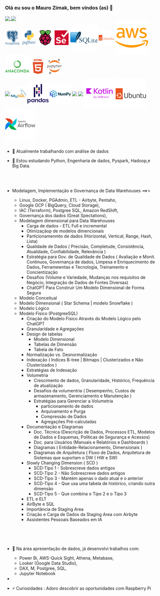 ### Olá eu sou o Mauro Zimak, bem vindos (as) 👋

<a href="https://github.com/mzimak/github-readme-stats">
  <img height=150 align="center"src="https://github-readme-stats.vercel.app/api?username=mzimak&theme=neon" />
</a>

<a href="https://github.com/mzimak/">
  <img height=150 align="center"src="https://github-readme-stats.vercel.app/api/top-langs?username=mzimak&theme=neon" />
</a>

<div style=display> 
  <img height=50 align="center" src="https://github.com/devicons/devicon/blob/master/icons/postgresql/postgresql-plain-wordmark.svg">
  <img height=50 align="center" src="https://github.com/devicons/devicon/blob/master/icons/python/python-original-wordmark.svg">
  <img height=50 align="center" src="https://github.com/devicons/devicon/blob/master/icons/raspberrypi/raspberrypi-original.svg">
  <img height=50 align="center" src="https://github.com/devicons/devicon/blob/master/icons/selenium/selenium-original.svg">
  <img height=90 align="center" src="https://github.com/devicons/devicon/blob/master/icons/sqlite/sqlite-original-wordmark.svg">
  <img height=50 align="center" src="https://github.com/devicons/devicon/blob/master/icons/ubuntu/ubuntu-plain-wordmark.svg">
  <img height=110 align="center" src="https://github.com/devicons/devicon/blob/master/icons/amazonwebservices/amazonwebservices-plain-wordmark.svg">
  <img height=80 align="center" src="https://github.com/devicons/devicon/blob/master/icons/anaconda/anaconda-original-wordmark.svg">
  <img height=50 align="center" src="https://github.com/devicons/devicon/blob/master/icons/html5/html5-plain-wordmark.svg">
  <img height=50 align="center" src="https://github.com/devicons/devicon/blob/master/icons/jupyter/jupyter-original-wordmark.svg">
   
</div>

  
<div style=display> 
  <img height=30 align="center" src="https://www.nicepng.com/png/full/34-349631_microsoft-azure-logo-svg.png"> 
  <img height=50 align="center" src="https://github.com/devicons/devicon/blob/master/icons/mysql/mysql-original-wordmark.svg">
  <img height=70 align="center" src="https://github.com/devicons/devicon/blob/master/icons/pandas/pandas-original-wordmark.svg">
  <img height=70 align="center" src="https://github.com/devicons/devicon/blob/master/icons/numpy/numpy-original-wordmark.svg">
  <img height=40 align="center" src="https://seeklogo.com/images/P/power-bi-microsoft-logo-E4FC8DE4A9-seeklogo.com.png">
  <img height=40 align="center" src="https://www.powerpivot.sk/wp-content/uploads/2018/03/powerpivot_dax_studio_logo.png">
  <img height=100 align="center" src="https://github.com/devicons/devicon/blob/master/icons/kotlin/kotlin-plain-wordmark.svg">
  <img height=100 align="center"  src="https://raw.githubusercontent.com/devicons/devicon/master/icons/ubuntu/ubuntu-original-wordmark.svg">
  <img height=100 align="center" src="https://github.com/devicons/devicon/blob/master/icons/apacheairflow/apacheairflow-original-wordmark.svg">


</div>
<br>


- 🔭 Atualmente trabalhando com análise de dados
- 🌱 Estou estudando Python, Engenharia de dados, Pyspark, Hadoop,e Big Data.<br>  <br>  <br>  <br>  

- Modelagem, Implementação e Governança de Data Warehouses ==>>
  - Linux, Docker, PGAdmin, ETL - Airbyte, Pentaho,
  - Google GCP ( BigQuery, Cloud Storage),
  - IAC (Terraform), Postgree SQL, Amazon RedShift,
  - Governança dos dados (Great Spectations),
  - Modelagem dimensional para Data Warehouses
    - Carga de dados - ETL Full e incremental
    - Otimizaçãop de modelos dimencionais
    - Particionamenmto de dados (Horizontal, Vertical, Range, Hash, Lista)
    - Qualidade de Dados ( Precisão, Completude, Consistência, Atualidade, Confiabilidade, Relevância )
    - Estratégia para Gov. de Qualidade de Dados ( Avaliação e Monit. Contínuos, Governança de dados, Limpesa e Enriquecimento de Dados, Ferramewntas e Tecnologia, Treinamento e Concientização
    - Desafios (Volume e Variedade, Mudanças nos requisitos de Negócio, Integração de Dados de Fontes Diversas)
    - ChatGPT Para Construir Um Modelo Dimensional de Forma Segura
  - Modelo Conceitual
  - Modelo Dimensional ( Star  Schema | modelo Snowflake )
  - Modelo Lógico
  - Modelo Físico (PostgreeSQL)
    - Criação do Modelo Fisico Através do Modelo Lógico pelo ChatGPT
    - Granularidade e Agregações
    - Design de tabelas
      - Modelo Dimensional
      - Tabelas de Dimensão
      - Tabela de Fato
    - Normalização vs. Desnormalização
    - Indexação ( Indices B-tree | Bitmaps | Clusterizados e Não Clusterizados )
    - Estratégias de Indexação
    - Volumetria
      - Crescimento de dados, Granularidade, Histórico, Frequência de atualização
      - Desafios da volumentria ( Desempenho, Custos de armazenamento, Gerenciamento e Manutenção )
      - Estratégias para Gerenciar a Volumetria
        - particionamento de dados
        - Arquivamento e Purga
        - Compressão de Dados
        - Agregações Pré-calculadas
    - Documentação e Diagramas
        - Doc. Técnica (Descrição de Dados, Processos ETL, Modelos de Dados e Esquemas, Politicas de Segurança e Acessos)
        - Doc. para Usuários (Manuais e Relatórios e Dashboards )
        - Diagramas ( Entidade-Relacionamento, Dimensionais )
        - Diagramas de Arquitetura ( Fluxo de Dados, Arquitetura de Sistemas que suportam o DW ( HW e SW)
    - Slowly Changing Dimension ( SCD )
      -   SCD-Tipo 1 - Sobrescreve dados antigos
      -   SCD-Tipo 2 - Não Sobrescreve dados antigos
      -   SCD-Tipo 3 - Mantém apenas o dado atual e o anterior
      -   SCD-Tipo 4 - Que usa uma tabela de histórico, criando outra dimensão
      -   SCD-Tipo 5 - Que combina o Tipo 2 e o Tipo 3
    -  ETL e ELT
      -  AirByte e SQL
      -  Importância de Staging Area
      -  Criação e Carga de Dados da Staging Area com Airbyte
    -  Assistentes Pessoais Baseados em IA
  
  
  
<br>  
<br>  
<br>  


- 👯 Na área apresentação de dados, já desenvolvi trabalhos com:
   - Power Bi, AWS-Quick Sight, Athena, Metabase,
   - Looker (Google Data Studio),
   - DAX, M, Postgree, SQL,
   - Jupyter Notebook

- 
- ⚡ Curiosidades :  Adoro descobrir as oportunidades com Raspberry Pi

